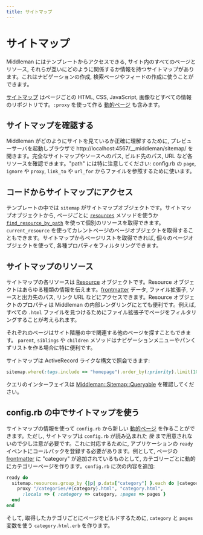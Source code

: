 ```yaml
---
title: サイトマップ
---
```


# サイトマップ

Middleman にはテンプレートからアクセスできる, サイト内のすべてのページとリソース, それらが互いにどのように関係するか情報を持つサイトマップがあります。これはナビゲーションの作成, 検索ページやフィードの作成に使うことができます。

[サイトマップ](http://rubydoc.info/gems/middleman-core/Middleman/Sitemap) はページごとの HTML, CSS, JavaScript, 画像などすべての情報のリポジトリです。`:proxy` を使って作る [動的ページ][dynamic pages] も含みます。

## サイトマップを確認する

Middleman がどのようにサイトを見ているか正確に理解するために, プレビューサーバを起動しブラウザで http://localhost:4567/__middleman/sitemap/ を開きます。完全なサイトマップやソースへのパス, ビルド先のパス, URL など各リソースを確認できます。"path" には特に注意してください: config.rb の `page`, `ignore` や `proxy`,  `link_to` や `url_for` からファイルを参照するために使います。

## コードからサイトマップにアクセス

テンプレートの中では `sitemap` がサイトマップオブジェクトです。サイトマップオブジェクトから, ページごとに [`resources`](http://rubydoc.info/gems/middleman-core/Middleman/Sitemap/Store#resources-instance_method) メソッドを使うか [`find_resource_by_path`](http://rubydoc.info/gems/middleman-core/Middleman/Sitemap/Store#find_resource_by_path-instance_method) を使って個別のリソースを取得できます。`current_resource` を使ってカレントページのページオブジェクトを取得することもできます。サイトマップからページリストを取得できれば, 個々のページオブジェクトを使って, 各種プロパティをフィルタリングできます。

## サイトマップのリソース

サイトマップの各リソースは [Resource](http://rubydoc.info/gems/middleman-core/Middleman/Sitemap/Resource) オブジェクトです。Resource オブジェクトはあらゆる種類の情報を伝えます。[frontmatter] データ, ファイル拡張子, ソースと出力先のパス, リンク URL などにアクセスできます。Resource オブジェクトのプロパティは Middleman の内部レンダリングにとても便利です。例えば, すべての `.html` ファイルを見つけるためにファイル拡張子でページをフィルタリングすることが考えられます。

それぞれのページはサイト階層の中で関連する他のページを探すこともできます。 `parent`, `siblings` や `children` メソッドはナビゲーションメニューやパンくずリストを作る場合に特に便利です。

サイトマップは ActiveRecord ライクな構文で照会できます:

```ruby
sitemap.where(:tags.include => "homepage").order_by(:priority).limit(10)
```

クエリのインターフェイスは [Middleman::Sitemap::Queryable](http://rubydoc.info/gems/middleman-core/Middleman/Sitemap/Queryable) を確認してください。

## config.rb の中でサイトマップを使う

サイトマップの情報を使って `config.rb` から新しい [動的ページ][dynamic pages] を作ることができます。ただし, サイトマップは `config.rb` が読み込まれた *後* まで用意されないので少し注意が必要です。これに対応するために, アプリケーションの `ready` イベントにコールバックを登録する必要があります。例として, ページの [frontmatter] に "category" が追加されているものとして, カテゴリーごとに動的にカテゴリーページを作ります。`config.rb` に次の内容を追加:

``` ruby
ready do
  sitemap.resources.group_by {|p| p.data["category"] }.each do |category, pages|
    proxy "/categories/#{category}.html", "category.html",
      :locals => { :category => category, :pages => pages }
  end
end
```

そして, 取得したカテゴリごとにページをビルドするために, `category` と `pages` 変数を使う `category.html.erb` を作ります。

[dynamic pages]: /jp/basics/dynamic-pages/
[frontmatter]: /jp/basics/frontmatter/
